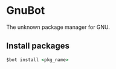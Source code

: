 # GnuBot
The unknown package manager for GNU.

## Install packages



```coffee
$bot install <pkg_name>
```
